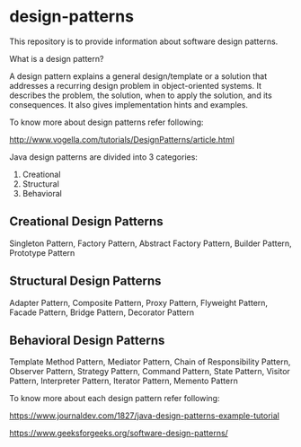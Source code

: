 # design-patterns

This repository is to provide information about software design patterns.

What is a design pattern?

A design pattern explains a general design/template or a solution that addresses a recurring design problem in object-oriented systems. It describes the problem, the solution, when to apply the solution, and its consequences. It also gives implementation hints and examples.

To know more about design patterns refer following:

http://www.vogella.com/tutorials/DesignPatterns/article.html

Java design patterns are divided into 3 categories:
1. Creational
2. Structural
3. Behavioral

Creational Design Patterns
--------------------------
Singleton Pattern,
Factory Pattern,
Abstract Factory Pattern,
Builder Pattern,
Prototype Pattern

Structural Design Patterns
--------------------------
Adapter Pattern,
Composite Pattern,
Proxy Pattern,
Flyweight Pattern,
Facade Pattern,
Bridge Pattern,
Decorator Pattern

Behavioral Design Patterns
--------------------------
Template Method Pattern,
Mediator Pattern,
Chain of Responsibility Pattern,
Observer Pattern,
Strategy Pattern,
Command Pattern,
State Pattern,
Visitor Pattern,
Interpreter Pattern,
Iterator Pattern,
Memento Pattern

To know more about each design pattern refer following:

https://www.journaldev.com/1827/java-design-patterns-example-tutorial

https://www.geeksforgeeks.org/software-design-patterns/
